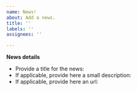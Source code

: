 ```yaml
---
name: News!
about: Add a news.
title: ''
labels: ''
assignees: ''

---
```


**News details**
- Provide a title for the news:
-  If applicable, provide here a small description:
- If applicable, provide here an url:
